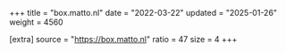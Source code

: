 +++
title = "box.matto.nl"
date = "2022-03-22"
updated = "2025-01-26"
weight = 4560

[extra]
source = "https://box.matto.nl"
ratio = 47
size = 4
+++
